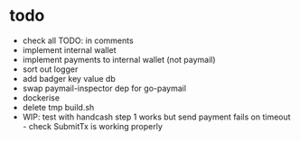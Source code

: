 # todo

- check all TODO: in comments
- implement internal wallet
- implement payments to internal wallet (not paymail)
- sort out logger
- add badger key value db
- swap paymail-inspector dep for go-paymail
- dockerise
- delete tmp build.sh
- WIP: test with handcash step 1 works but send payment fails on timeout - check SubmitTx is working properly
